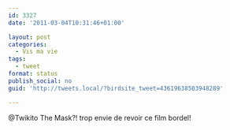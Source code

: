 ```yaml
---
id: 3327
date: '2011-03-04T10:31:46+01:00'

layout: post
categories:
  - Vis ma vie
tags:
  - tweet
format: status
publish_social: no
guid: 'http://tweets.local/?birdsite_tweet=43619638503948289'

---
```


@Twikito The Mask?! trop envie de revoir ce film bordel!